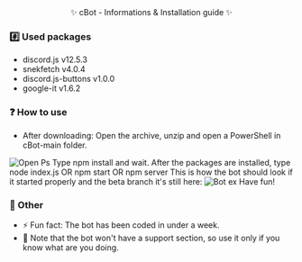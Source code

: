 <div align=center>✨ cBot - Informations & Installation guide ✨</div>


### :hash: Used packages
- discord.js v12.5.3
- snekfetch v4.0.4
- discord.js-buttons v1.0.0
- google-it v1.6.2

### ❓ How to use
- After downloading:
Open the archive, unzip and open a PowerShell in cBot-main folder.
 <img src="https://i.imgur.com/JmZ8wT1.png" alt="Open Ps"/>
Type npm install and wait.
After the packages are installed, type node index.js OR npm start OR npm server
This is how the bot should look if it started properly and the beta branch it's still here:
 <img src="https://i.imgur.com/wvxsBLt.png" alt="Bot ex"/>
Have fun!


### 🥇 Other
- ⚡ Fun fact: The bot has been coded in under a week.
- 🤔 Note that the bot won't have a support section, so use it only if you know what are you doing.
